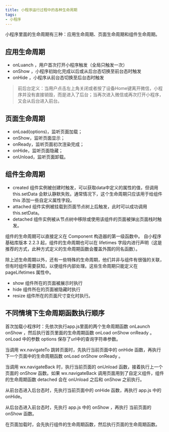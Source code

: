 ```yaml
---
title: 小程序运行过程中的各种生命周期
tags:
- 小程序
---
```


<!-- # 小程序里面的生命周期 -->

小程序里面的生命周期有三种：应用生命周期、页面生命周期和组件生命周期。

<!-- 在小程序的运行过程中，有一些特别重要的时间点，生命周期函数就是在某个时间点的回调。 -->

<!-- 什么是生命周期：简单地说，生命周期就是一个对象的从生到死，在小程序里面，生命周期函数就是在小程序运行过程中一些重要的时间点，像加载完成、渲染完毕等。 -->

## 应用生命周期
- onLuanch ，用户首次打开小程序触发（全局只触发一次）
- onShow ，小程序初始化完成以后或从后台态切换至前台态时触发
- onHide ，小程序从前台态切换至后台态时触发

> 前后台定义：当用户点击左上角关闭或者按了设备Home键离开微信，小程序并没有直接销毁，而是进入了后台；当再次进入微信或再次打开小程序，又会从后台进入前台。

## 页面生命周期

- onLoad(options)，监听页面加载；
- onShow，监听页面显示；
- onReady，监听页面初次渲染完成；
- onHide，监听页面隐藏；
- onUnload，监听页面卸载。

## 组件生命周期

- created 组件实例被创建时触发，可以获取data中定义的属性的值，但调用 this.setData 会默认静默失败。通常情况下，这个生命周期只应该用于给组件 this 添加一些自定义属性字段。
- attached 组件实例被挂载到页面节点树上后触发，此时可以成功调用this.setData。
- detached 组件实例被从节点树中移除或使用该组件的页面被弹出页面栈时触发。

<!-- 组件的生命周期函数可以直接定义为 Component 对象的属性，也可以定义在属性 lifetimes 中。 -->

组件的生命周期可以直接定义在 Component 构造器的第一级函数中。
自小程序基础库版本 2.2.3 起，组件的生命周期也可以在 lifetimes 字段内进行声明（这是推荐的方式，此种方式定义的生命周期函数会覆盖外围的同名函数）。


除上述生命周期以外，还有一些特殊的生命周期，他们并非与组件有很强的关联，但有时组件需要获知，以便组件内部处理。这些生命周期只能定义在 pageLifetimes 属性中。
- show 组件所在的页面被展示时执行
- hide 组件所在的页面被隐藏时执行
- resize 组件所在的页面尺寸变化时执行。

## 不同情境下生命周期函数执行顺序

首次加载小程序时：先依次执行app.js里面的两个生命周期函数 onLaunch onShow ，然后执行首页里面的生命周期函数 onLoad onShow onReady 。onLoad 中的参数 options 保存了url中的查询字符串参数。

当调用 wx.navigateTo 跳转页面时，先执行当前页面中的 onHide 函数，再执行下一个页面中的生命周期函数 onLoad onShow onReady 。

当调用 wx.navigateBack 时，执行当前页面的 onUnload 函数，接着执行上一个页面的 onShow 函数。如果 wx.navigateBack 调用页面用到了自定义组件，组件的生命周期函数 detached 会在 onUnload 之后和 onShow 之前执行。

从前台态进入后台态时，先执行当前页面中的 onHide 函数，再执行 app.js 中的 onHide。

从后台态进入前台态时，先执行 app.js 中的 onShow ，再执行 当前页面的 onShow 函数。

<!-- 在页面加载时，会先执行组件的生命周期函数，然后执行页面的生命周期函数（即先加载组件，后加载页面）。 -->
在页面加载时，会先执行组件的生命周期函数，然后执行页面的生命周期函数。

<!-- 
疑问？
	1. 应用和页面生命周期函数执行的时候，小程序渲染出来了吗？ https://developers.weixin.qq.com/miniprogram/dev/framework/quickstart/framework.html#%E6%B8%B2%E6%9F%93%E5%B1%82%E5%92%8C%E9%80%BB%E8%BE%91%E5%B1%82
   -->

